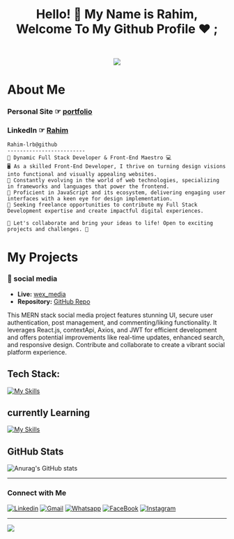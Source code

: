 <h1 align="center">Hello! 👋 <!-- <img src="https://raw.githubusercontent.com/MartinHeinz/MartinHeinz/master/wave.gif" width="25px"> --> My Name is Rahim, Welcome To My Github Profile ♥ ;
</h1>

<br>

<p align="center">
  <a href="https://github.com/DenverCoder1/readme-typing-svg"><img src="https://readme-typing-svg.herokuapp.com?lines=I'm+a+full+stack+developer;Freelancer&center=true&width=380&height=45"></a>
</p>



# About Me

### Personal Site ☞ [portfolio](https://rahim-portfolio-alpha.vercel.app/)
### LinkedIn ☞ [Rahim](https://www.linkedin.com/in/abderrahim-laribi-467b542b0/)

```
Rahim-lrb@github
-------------------------
🚀 Dynamic Full Stack Developer & Front-End Maestro 💻
🖥️ As a skilled Front-End Developer, I thrive on turning design visions into functional and visually appealing websites.
🚀 Constantly evolving in the world of web technologies, specializing in frameworks and languages that power the frontend.
🌟 Proficient in JavaScript and its ecosystem, delivering engaging user interfaces with a keen eye for design implementation.
💼 Seeking freelance opportunities to contribute my Full Stack Development expertise and create impactful digital experiences.

🔗 Let's collaborate and bring your ideas to life! Open to exciting projects and challenges. 🚀

```


# My Projects

### 📱  social media
- **Live:** [wex_media](https://wex-media.netlify.app/)
- **Repository:** [GitHub Repo](https://github.com/Rahim-lrb/mern-social-media-frontend)

This MERN stack social media project features stunning UI, secure user authentication, post management, and commenting/liking functionality. It leverages React.js, contextApi, Axios, and JWT for efficient development and offers potential improvements like real-time updates, enhanced search, and responsive design. Contribute and collaborate to create a vibrant social platform experience.


## Tech Stack:

[![My Skills](https://skillicons.dev/icons?i=html,css,js,react,nextjs,tailwind,nodejs,mongodb,redux,typescript)](https://skillicons.dev)

## currently Learning

[![My Skills](https://skillicons.dev/icons?i=figma,php,wordpress)](https://skillicons.dev)



## GitHub Stats

![Anurag's GitHub stats](https://github-readme-stats.vercel.app/api?username=Rahim-lrb&show_icons=true&theme=radical)

---

### Connect with Me

[![Linkedin](https://img.shields.io/badge/LinkedIn-0077B5?style=for-the-badge&logo=linkedin&logoColor=white)](https://www.linkedin.com/in/abderrahim-laribi-467b542b0/)
[![Gmail](https://img.shields.io/badge/Gmail-D14836?style=for-the-badge&logo=gmail&logoColor=white&link=mailto:omarabdou2002@gmail.com)](mailto:aberrahimcoder@gmail.com)
[![Whatsapp](https://img.shields.io/badge/-Whatsapp-075e54?style=for-the-badge&logo=Whatsapp&logoColor=white)](https://api.whatsapp.com/send/?phone=0664732002&text&type=phone_number&app_absent=0)
[![FaceBook](https://img.shields.io/badge/Facebook-1877F2?style=for-the-badge&logo=facebook&logoColor=white)](https://www.facebook.com/Omar.ElShiref.programmer/)
[![Instagram](https://img.shields.io/badge/Instagram-E4405F?style=for-the-badge&logo=instagram&logoColor=white)](https://www.instagram.com/omar_elshiref_programmer/)

---
[![](https://visitcount.itsvg.in/api?id=Rahim-lrb&icon=0&color=0)](https://visitcount.itsvg.in)





